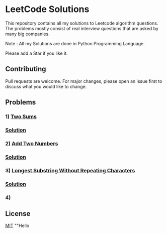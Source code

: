 # LeetCode Solutions

This repository contains all my solutions to Leetcode algorithm questions. The problems mostly consist of real interview questions that are asked by many big companies.

Note : All my Solutions are done in Python Programming Language.

Please add a Star if you like it.

## Contributing
Pull requests are welcome. For major changes, please open an issue first to discuss what you would like to change.

## Problems
### 1) [Two Sums](https://bit.ly/3fohKSm)
### [Solution]()
### 2) [Add Two Numbers](https://bit.ly/3eOQiya)
### [Solution]()
### 3) [Longest Substring Without Repeating Characters](https://bit.ly/3wcUA8e)
### [Solution]()
### 4) 
## License
[MIT](https://choosealicense.com/licenses/mit/)
""Hello 